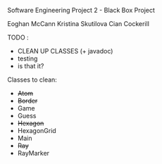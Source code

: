 Software Engineering Project 2 - Black Box Project

Eoghan McCann
Kristina Skutilova
Cian Cockerill


TODO :

- CLEAN UP CLASSES (+ javadoc)
- testing
- is that it?

Classes to clean:
- <s>Atom</s>
- <s>Border</s>
- Game
- Guess
- <s>Hexagon</s>
- HexagonGrid
- Main
- <s>Ray</s>
- RayMarker

